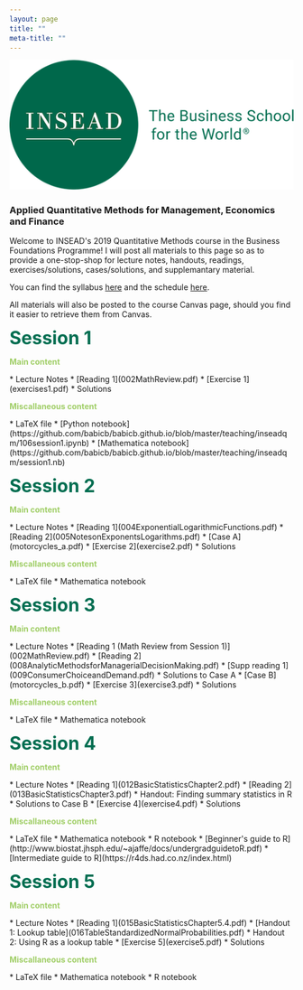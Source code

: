 ```yaml
---
layout: page 
title: ""
meta-title: ""
---
```


![profile_pic](/img/insead_logo2.png)

### Applied Quantitative Methods for Management, Economics and Finance 

Welcome to INSEAD's 2019 Quantitative Methods course in the Business Foundations Programme! I will post all materials to this page so as to provide a one-stop-shop for lecture notes, handouts, readings, exercises/solutions, cases/solutions, and supplemantary material.  

You can find the syllabus [here](001qm_syllabus_babic.pdf) and the schedule [here](002qm_schedule_babic.pdf).

All materials will also be posted to the course Canvas page, should you find it easier to retrieve them from Canvas. 
 
<p><b><font size="6"><font color="006E51">Session 1</font></font></b></p>

<p><b><font color="A0CE67">Main content</font></b></p>
 * Lecture Notes 
 * [Reading 1](002MathReview.pdf)
 * [Exercise 1](exercises1.pdf)
 * Solutions

<p><b><font color="A0CE67">Miscallaneous content</font></b></p>
 * LaTeX file 
 * [Python notebook](https://github.com/babicb/babicb.github.io/blob/master/teaching/inseadqm/106session1.ipynb)
 * [Mathematica notebook](https://github.com/babicb/babicb.github.io/blob/master/teaching/inseadqm/session1.nb)



<p><b><font size="6"><font color="006E51">Session 2</font></font></b></p>

<p><b><font color="A0CE67">Main content</font></b></p>
 * Lecture Notes 
 * [Reading 1](004ExponentialLogarithmicFunctions.pdf)
 * [Reading 2](005NotesonExponentsLogarithms.pdf)
 * [Case A](motorcycles_a.pdf)
 * [Exercise 2](exercise2.pdf)
 * Solutions

<p><b><font color="A0CE67">Miscallaneous content</font></b></p>
 * LaTeX file 
 * Mathematica notebook
 
<p><b><font size="6"><font color="006E51">Session 3</font></font></b></p>

<p><b><font color="A0CE67">Main content</font></b></p>
 * Lecture Notes 
 * [Reading 1 (Math Review from Session 1)](002MathReview.pdf)
 * [Reading 2](008AnalyticMethodsforManagerialDecisionMaking.pdf)
 * [Supp reading 1](009ConsumerChoiceandDemand.pdf)
 * Solutions to Case A
 * [Case B](motorcycles_b.pdf)
 * [Exercise 3](exercise3.pdf)
 * Solutions

<p><b><font color="A0CE67">Miscallaneous content</font></b></p>
 * LaTeX file 
 * Mathematica notebook

<p><b><font size="6"><font color="006E51">Session 4</font></font></b></p>

<p><b><font color="A0CE67">Main content</font></b></p>
 * Lecture Notes 
 * [Reading 1](012BasicStatisticsChapter2.pdf)
 * [Reading 2](013BasicStatisticsChapter3.pdf)
 * Handout: Finding summary statistics in R
 * Solutions to Case B
 * [Exercise 4](exercise4.pdf)
 * Solutions

<p><b><font color="A0CE67">Miscallaneous content</font></b></p>
 * LaTeX file 
 * Mathematica notebook
 * R notebook 
 * [Beginner's guide to R](http://www.biostat.jhsph.edu/~ajaffe/docs/undergradguidetoR.pdf) 
 * [Intermediate guide to R](https://r4ds.had.co.nz/index.html)
 

<p><b><font size="6"><font color="006E51">Session 5</font></font></b></p>

<p><b><font color="A0CE67">Main content</font></b></p>
 * Lecture Notes 
 * [Reading 1](015BasicStatisticsChapter5.4.pdf)
 * [Handout 1: Lookup table](016TableStandardizedNormalProbabilities.pdf)
 * Handout 2: Using R as a lookup table
 * [Exercise 5](exercise5.pdf)
 * Solutions

<p><b><font color="A0CE67">Miscallaneous content</font></b></p>
 * LaTeX file 
 * Mathematica notebook
 * R notebook
